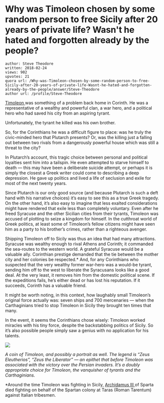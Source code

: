 # Why was Timoleon chosen by some random person to free Sicily after 20 years of private life? Wasn't he hated and forgotten already by the people?

	author: Steve Theodore
	written: 2018-02-24
	views: 902
	upvotes: 21
	quora url: /Why-was-Timoleon-chosen-by-some-random-person-to-free-Sicily-after-20-years-of-private-life-Wasnt-he-hated-and-forgotten-already-by-the-people/answer/Steve-Theodore
	author url: /profile/Steve-Theodore


[Timoleon ](http://penelope.uchicago.edu/Thayer/E/Roman/Texts/Plutarch/Lives/Timoleon*.html)was something of a problem back home in Corinth. He was a representative of a wealthy and powerful clan, a war hero, and a political hero who had saved his city from an aspiring tyrant.

Unfortunately, the tyrant he killed was his own brother.

So, for the Corinthians he was a difficult figure to place: was he truly the civic-minded hero that Plutarch presents? Or, was the killing just a falling out between two rivals from a dangerously powerful house which was still a threat to the city?

In Plutarch’s account, this tragic choice between personal and political loyalties sent him into a tailspin. He even attempted to starve himself to death — this may have been a deliberate suicide attempt, or perhaps it is simply the closest a Greek writer could come to describing a deep depression. He gave up politics and lived a life of seclusion and exile for most of the next twenty years.

Since Plutarch is our only good source (and because Plutarch is such a deft hand with his narrative choices) it’s easy to see this as a true Greek tragedy. On the other hand, it’s also easy to imagine that less exalted considerations might have rendered that exile less than completely voluntary. Even after he freed Syracuse and the other Sicilian cities from their tyrants, Timoleon was accused of plotting to seize a kingdom for himself. In the cutthroat world of Greek politics, at least some of Timoleon’s fellow citizens might have seen him as a party to his brother’s crimes, rather than a righteous avenger.

Shipping Timoleon off to Sicily was thus an idea that had many attractions. Syracuse was wealthy enough to rival Athens and Corinth; it commanded the sea-routes to the western world. A grateful Syracuse would be a valuable ally. Corinthian prestige demanded that the tie between the mother city and her colonies be respected.* And, for any Corinthians who suspected that the very wealthy former war-hero was a would-be tyrant, sending him off to the west to liberate the Syracusans looks like a good deal. At the very least, it removes him from the domestic political scene. If the expeditions fails, he’s either dead or has lost his reputation. If it succeeds, Corinth has a valuable friend.

It might be worth noting, in this context, how laughably small Timoleon’s original force actually was: seven ships and 700 mercenaries — when the Carthaginians tried to stop Timoleon in Sicily they brought ten times that many.

In the event, it seems the Corinthians chose wisely: Timoleon worked miracles with his tiny force, despite the backstabbing politics of Sicily. So it’s also possible people simply saw a genius with no application for his talents.

![](https://qph.fs.quoracdn.net/main-qimg-80b91308f4ff55a0ef2cc0c8c8aea581)

_A coin of Timoleon, and possibly a portrait as well. The legend is “Zeus Eleutherios”, “Zeus the Liberator” — an epithet that before Timoleon was associated with the victory over the Persian invaders. It’s a doubly appropriate choice for Timoleon, the vanquisher of tyrants and the Carthaginians._ 



*Around the time Timoleon was fighting in Sicily, [Archidamus III ](https://en.wikipedia.org/wiki/Archidamus_III)of Sparta died fighting on behalf of the Spartan colony at Taras (Roman Tarentum) against Italian tribesmen.

